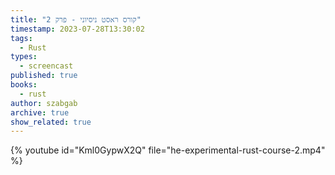 ```yaml
---
title: "קורס ראסט ניסיוני - פרק 2"
timestamp: 2023-07-28T13:30:02
tags:
  - Rust
types:
  - screencast
published: true
books:
  - rust
author: szabgab
archive: true
show_related: true
---
```




{% youtube id="Kml0GypwX2Q" file="he-experimental-rust-course-2.mp4" %}
